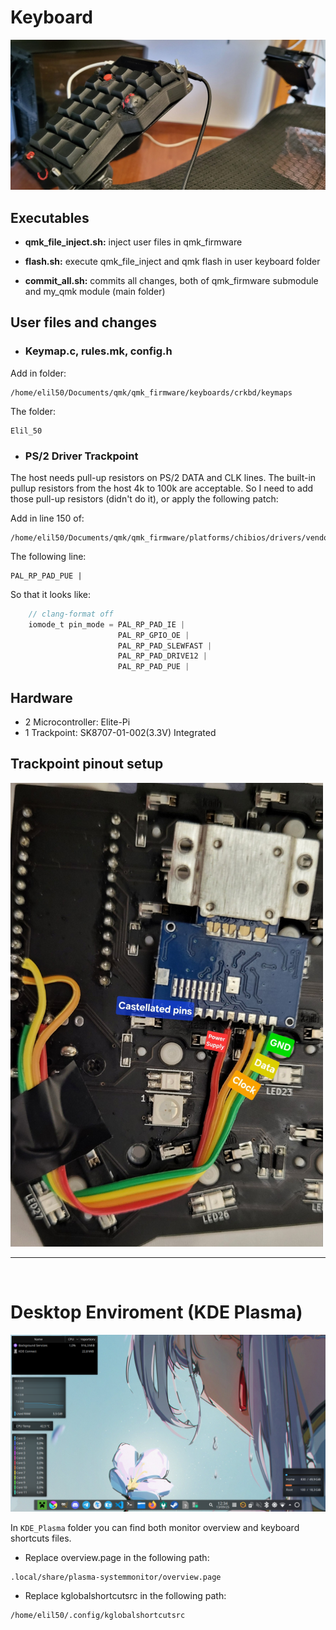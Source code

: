# Keyboard

<img src="./Images/Keyboard_horizontal.jpg" width=max-width>

## Executables

* **qmk_file_inject.sh:** inject user files in qmk_firmware

* **flash.sh:** execute qmk_file_inject and qmk flash in user keyboard folder

* **commit_all.sh:** commits all changes, both of qmk_firmware submodule and my_qmk module (main folder) 

## User files and changes

* ### Keymap.c, rules.mk, config.h

Add in folder:
```
/home/elil50/Documents/qmk/qmk_firmware/keyboards/crkbd/keymaps
```

The folder:
```
Elil_50
```

* ### PS/2 Driver Trackpoint

The host needs pull-up resistors on PS/2 DATA and CLK lines. The built-in pullup resistors from the host 4k to 100k are acceptable. 
So I need to add those pull-up resistors (didn't do it), or apply the following patch:

Add in line 150 of:
```
/home/elil50/Documents/qmk/qmk_firmware/platforms/chibios/drivers/vendor/RP/RP2040/ps2_vendor.c
```
The following line:
```
PAL_RP_PAD_PUE |
```
So that it looks like:
```c
    // clang-format off
    iomode_t pin_mode = PAL_RP_PAD_IE |
                        PAL_RP_GPIO_OE |
                        PAL_RP_PAD_SLEWFAST |
                        PAL_RP_PAD_DRIVE12 |
                        PAL_RP_PAD_PUE |
```

## Hardware

* 2 Microcontroller: Elite-Pi
* 1 Trackpoint: SK8707-01-002(3.3V) Integrated

## Trackpoint pinout setup
<img src="./Images/Trackpoint.jpg" width="500">


<br>

---

<br>

# Desktop Enviroment (KDE Plasma)
<img src="./Images/Monitor_overview.png" width=max-width>


In ```KDE_Plasma``` folder you can find both monitor overview and keyboard shortcuts files.

* Replace overview.page in the following path:
```
.local/share/plasma-systemmonitor/overview.page
```

* Replace kglobalshortcutsrc in the following path:
```
/home/elil50/.config/kglobalshortcutsrc
```
